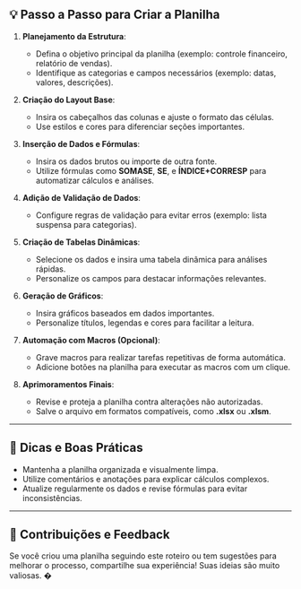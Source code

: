 ## 💡 Passo a Passo para Criar a Planilha

1. **Planejamento da Estrutura**:
   - Defina o objetivo principal da planilha (exemplo: controle financeiro, relatório de vendas).
   - Identifique as categorias e campos necessários (exemplo: datas, valores, descrições).

2. **Criação do Layout Base**:
   - Insira os cabeçalhos das colunas e ajuste o formato das células.
   - Use estilos e cores para diferenciar seções importantes.

3. **Inserção de Dados e Fórmulas**:
   - Insira os dados brutos ou importe de outra fonte.
   - Utilize fórmulas como **SOMASE**, **SE**, e **ÍNDICE+CORRESP** para automatizar cálculos e análises.

4. **Adição de Validação de Dados**:
   - Configure regras de validação para evitar erros (exemplo: lista suspensa para categorias).

5. **Criação de Tabelas Dinâmicas**:
   - Selecione os dados e insira uma tabela dinâmica para análises rápidas.
   - Personalize os campos para destacar informações relevantes.

6. **Geração de Gráficos**:
   - Insira gráficos baseados em dados importantes.
   - Personalize títulos, legendas e cores para facilitar a leitura.

7. **Automação com Macros (Opcional)**:
   - Grave macros para realizar tarefas repetitivas de forma automática.
   - Adicione botões na planilha para executar as macros com um clique.

8. **Aprimoramentos Finais**:
   - Revise e proteja a planilha contra alterações não autorizadas.
   - Salve o arquivo em formatos compatíveis, como **.xlsx** ou **.xlsm**.

---

## 🌟 Dicas e Boas Práticas

- Mantenha a planilha organizada e visualmente limpa.
- Utilize comentários e anotações para explicar cálculos complexos.
- Atualize regularmente os dados e revise fórmulas para evitar inconsistências.

---

## 💌 Contribuições e Feedback

Se você criou uma planilha seguindo este roteiro ou tem sugestões para melhorar o processo, compartilhe sua experiência! Suas ideias são muito valiosas. �
